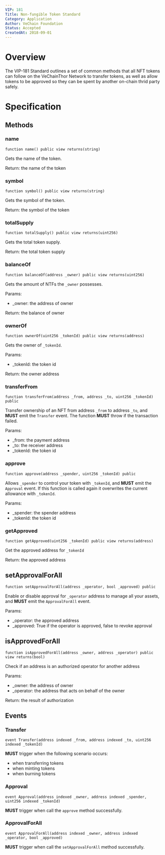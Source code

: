 ```yaml
---
VIP: 181
Title: Non-fungible Token Standard
Category: Application
Author: VeChain Foundation
Status: Accepted
CreatedAt: 2018-09-01
---
```


# Overview

The VIP-181 Standard outlines a set of common methods that all NFT tokens can follow on the VeChainThor Network to transfer tokens, as well as allow tokens to be approved so they can be spent by another on-chain thrid party safely.


# Specification

## Methods

### name

    function name() public view returns(string)

Gets the name of the token.

Return: the name of the token


### symbol

    function symbol() public view returns(string)

Gets the symbol of the token.

Return: the symbol of the token


### totalSupply

    function totalSupply() public view returns(uint256)

Gets the total token supply.

Return: the total token supply


### balanceOf


    function balanceOf(address _owner) public view returns(uint256)

Gets the amount of NTFs the `_owner` possesses.

Params:

+ _owner: the address of owner

Return: the balance of owner


### ownerOf

    function ownerOf(uint256 _tokenId) public view returns(address)

Gets the owner of `_tokenId`.

Params: 

+ _tokenId: the token id

Return: the owner address


### transferFrom

    function transferFrom(address _from, address _to, uint256 _tokenId) public

Transfer ownership of an NFT from address `_from` to address `_to`, and **MUST** emit the `Transfer` event. The function **MUST** throw if the transaction failed.

Params:

+ _from: the payment address
+ _to: the receiver address
+ _tokenId: the token id


### approve

    function approve(address _spender, uint256 _tokenId) public

Allows `_spender` to control your token with `_tokenId`, and **MUST** emit the `Approval` event. If this function is called again it overwrites the current allowance with `_tokenId`.

Params:

+ _spender: the spender address
+ _tokenId: the token id


### getApproved

    function getApproved(uint256 _tokenId) public view returns(address)

Get the approved address for `_tokenId`

Return: the approved address


## setApprovalForAll

    function setApprovalForAll(address _operator, bool _approved) public

Enable or disable approval for `_operator` address to manage all your assets, and **MUST** emit the `ApprovalForAll` event.

Params:

+ _operator: the approved address
+ _approved: True if the operator is approved, false to revoke approval


## isApprovedForAll

    function isApprovedForAll(address _owner, address _operator) public view returns(bool)

Check if an address is an authorized operator for another address

Params:

+ _owner: the address of owner
+ _operator: the address that acts on behalf of the owner

Return: the result of authorization


## Events

### Transfer

    event Transfer(address indexed _from, address indexed _to, uint256 indexed _tokenId)

**MUST** trigger when the following scenario occurs:

+ when transferring tokens
+ when minting tokens
+ when burning tokens


### Approval

    event Approval(address indexed _owner, address indexed _spender, uint256 indexed _tokenId)

**MUST** trigger when call the `approve` method successfully.


### ApprovalForAll

    event ApprovalForAll(address indexed _owner, address indexed _operator, bool _approved)

**MUST** trigger when call the `setApprovalForAll` method successfully.

